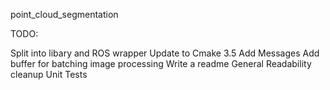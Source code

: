 point_cloud_segmentation

TODO:

Split into libary and ROS wrapper
Update to Cmake 3.5
Add Messages
Add buffer for batching image processing
Write a readme
General Readability cleanup
Unit Tests


